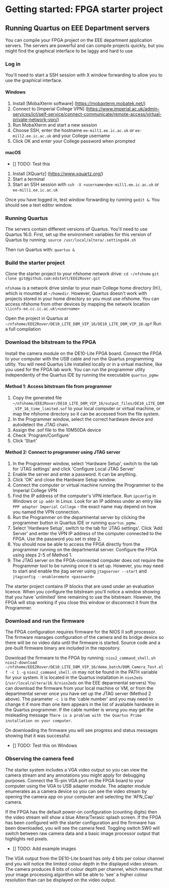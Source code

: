 # Getting started: FPGA starter project

  ## Running Quartus on EEE Department servers

  You can compile your FPGA project on the EEE department application servers. The servers are powerful and can compile projects quickly, but you might find the graphical interface to be laggy and hard to use
 
   ### Log in
    
  You'll need to start a SSH session with X window forwarding to allow you to use the graphical interface.
      
   #### Windows
        
  1. Install [MobaXterm software] (https://mobaxterm.mobatek.net/)
  2. Connect to [Imperial College VPN] (https://www.imperial.ac.uk/admin-services/ict/self-service/connect-communicate/remote-access/virtual-private-network-vpn/)
  3. Run MobaXterm and start a new session
  4. Choose SSH, enter the hostname `ee-mill1.ee.ic.ac.uk` or `ee-mill2.ee.ic.ac.uk` and your College username
  5. Click OK and enter your College password when prompted

   #### macOS
  - [] TODO: Test this
  1. Install [XQuartz] (https://www.xquartz.org/)
  2. Start a terminal
  3. Start an SSH session with `ssh -X <username>@ee-mill1.ee.ic.ac.uk` or `ee-mill1.ee.ic.ac.uk`

  Once you have logged in, test window forwarding by running `gedit &`. You should see a text editor window.
     
   ### Running Quartus

 The servers contain different versions of Quartus. You'll need to use Quartus 16.0. First, set up the environment variables for this version of Quartus by running:
 `source /usr/local/altera/.settings64.sh`

 Then run Quartus with:
 `quartus &`
     
   ### Build the starter project
   
 Clone the starter project to your nfshome network drive:
 `cd ~/nfshome`
 `git clone git@github.com:edstott/EEE2Rover.git`

 `nfshome` is a network drive similar to your main College home directory (H:), which is mounted at `~/homedir`. However, Quartus doesn't work with projects stored in your home directory so you must use nfshome. You can access nfshome from other devices by mapping the network location `\\icnfs-ee.cc.ic.ac.uk\<username>`

 Open the project in Quartus at `~/nfshome/EEE2Rover/DE10_LITE_D8M_VIP_16/DE10_LITE_D8M_VIP_16.qpf`
 Run a full compilation
    
  ### Download the bitstream to the FPGA
  
  Install the camera module on the DE10-Lite FPGA board. Connect the FPGA to your computer with the USB cable and run the Quartus programming utlity. You will need Quartus Lite installed locally or in a virtual machine, like you used for the FPGA lab work. You can run the programmer utlity independently of the Quartus IDE by running the executable `quartus_pgmw`

  #### Method 1: Access bitstream file from programmer
  1. Copy the generated file `~/nfshome/EEE2Rover/DE10_LITE_D8M_VIP_16/output_files/DE10_LITE_D8M_VIP_16_time_limited.sof` to your local computer or virtual machine, or map the nfshome directory so it can be accessed from the file system.
  2. In the Programmer window, select the correct hardware device and autodetect the JTAG chain.
  3. Assign the .sof file to the 10M50DA device
  4. Check 'Program/Configure'
  5. Click 'Start'

  #### Method 2: Connect to programmer using JTAG server
  1. In the Programmer window, select 'Hardware Setup', switch to the tab for 'JTAG settings' and click 'Configure Local JTAG Server'
  2. Enable the server and enter a password. It can be anything.
  3. Click 'OK' and close the Hardware Setup window.
  4. Connect the computer or virtual machine running the Programmer to the Imperial College VPN
  5. Find the IP address of the computer's VPN interface. Run `ipconfig` in Windows or `ip addr` in Linux. Look for an IP address under an entry like `PPP adapter Imperial College` - the exact name may depend on how you named the VPN connection.
  6. Run the Programmer on the departmental server by clicking the programmer button in Quartus IDE or running `quartus_pgmw`.
  7. Select 'Hardware Setup', switch to the tab for 'JTAG settings'. Click 'Add Server' and enter the VPN IP address of the computer connected to the FPGA. Use the password you set in step 2.
  8. You should now be able to access the FPGA directly from the programmer running on the departmental server. Configure the FPGA using steps 2-5 of Method 1.
  9. The JTAG server on the FPGA-connected computer does not require the Programmer tool to be running once it is set up. However, you may need to start and enable the jtag server using `jtagserver --start` and `jtagconfig --enableremote <password>`

The starter project contains IP blocks that are used under an evaluation licence. When you configure the bitstream you'll notice a window showing that you have 'unlimited' time remaining to use the bitstream. However, the FPGA will stop working if you close this window or disconnect it from the Programmer.

  ### Download and run the firmware
  The FPGA configuration requires firmware for the NIOS II soft processor. The firmware manages configuration of the camera and its bridge device so there will be no video data until the firmware is started. Source code and a pre-built firmware binary are included in the repository.
  
  Download the firmware to the FPGA by running:
  `nios2_command_shell.sh nios2-download ~/nfshome/EEE2Rover/DE10_LITE_D8M_VIP_16/demo_batch/D8M_Camera_Test.elf -c 1 -g`
  `nios2_command_shell.sh` may not be found in the PATH variable for your system. It is located in the Quartus installation in `nios2eds` (`/usr/local/altera/16.0/nios2eds` on the EEE deparmental servers)
  You can download the firmware from your local machine or VM, or from the departmental server once you have set up the JTAG server (Method 2 above). The parameter `-c 1` is the 'cable number' and you may need to change it if more than one item appears in the list of available hardware in the Quartus programmer. If the cable number is wrong you may get the misleading message `There is a problem with the Quartus Prime installation on your computer`.
  
  On downloading the firmware you will see progress and status messages showing that it was successful.
  
  - [] TODO: Test this on Windows
  
  ### Observing the camera feed
  The starter system includes a VGA video output so you can view the camera stream and any annotations you might apply for debugging purposes. Connect the 15-pin VGA port on the FPGA board to your computer using the VGA to USB adapter module. The adapter module enumerates as a camera device so you can see the video stream by opening the camera app on your computer and selecting the 'AFN_Cap' camera.
  
  If the FPGA has the default power-on configuration (counting digits) then the video stream will show a blue Altera/Terasic splash screen. If the FPGA has been configured with the starter configuration and the firmware has been downloaded, you will see the camera feed. Toggling switch SW0 will switch between raw camera data and a basic image processor output that highlights red pixels.
  
  - [] TODO: Add example images

The VGA output from the DE10-Lite board has only 4 bits per colour channel and you will notice the limited colour depth in the displayed video stream. The camera produces 8 bits of colour depth per channel, which means that your image processing algorithm will be able to 'see' a higher colour resolution than can be displayed on the video output.
  
  
  
  


    
    
